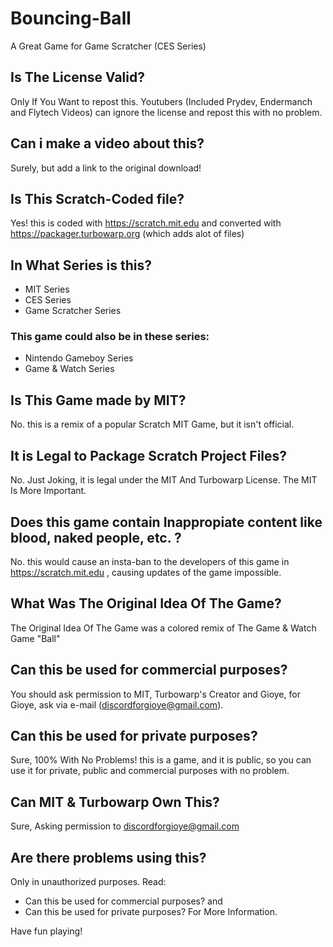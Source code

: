 # Bouncing-Ball
A Great Game for Game Scratcher (CES Series)
## Is The License Valid?
Only If You Want to repost this. Youtubers (Included Prydev, Endermanch and Flytech Videos) can ignore the license and repost this with no problem.
## Can i make a video about this?
Surely, but add a link to the original download!
## Is This Scratch-Coded file?
Yes! this is coded with https://scratch.mit.edu and converted with https://packager.turbowarp.org (which adds alot of files)
## In What Series is this?
- MIT Series
- CES Series
- Game Scratcher Series
### This game could also be in these series:
- Nintendo Gameboy Series
- Game & Watch Series
## Is This Game made by MIT?
No. this is a remix of a popular Scratch MIT Game, but it isn't official.
## It is Legal to Package Scratch Project Files?
No. Just Joking, it is legal under the MIT And Turbowarp License. The MIT Is More Important.
## Does this game contain Inappropiate content like blood, naked people, etc. ?
No. this would cause an insta-ban to the developers of this game in https://scratch.mit.edu ,  causing updates of the game impossible.
## What Was The Original Idea Of The Game?
The Original Idea Of The Game was a colored remix of The Game & Watch Game "Ball"
## Can this be used for commercial purposes?
You should ask permission to MIT, Turbowarp's Creator and Gioye, for Gioye, ask via e-mail (discordforgioye@gmail.com).
## Can this be used for private purposes?
Sure, 100% With No Problems! this is a game, and it is public, so you can use it for private, public and commercial purposes with no problem.
## Can MIT & Turbowarp Own This?
Sure, Asking permission to discordforgioye@gmail.com 
## Are there problems using this?
Only in unauthorized purposes.
Read:
- Can this be used for commercial purposes?
and
- Can this be used for private purposes?
For More Information.

Have fun playing!
